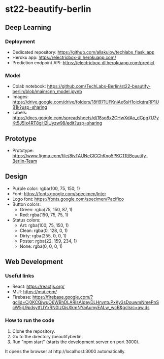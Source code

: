 # st22-beautify-berlin

## Deep Learning

### Deployment

- Dedicated repository: https://github.com/allakulov/techlabs_flask_app
- Heroku app: https://electricbox-dl.herokuapp.com/
- Prediction endpoint API: https://electricbox-dl.herokuapp.com/predict

### Model

- Colab notebook: https://github.com/TechLabs-Berlin/st22-beautify-berlin/blob/main/cnn_model.ipynb
- Images: https://drive.google.com/drive/folders/18fl971UFKniAe6sH1oiclqtraRP1UB1k?usp=sharing
- Labels: https://docs.google.com/spreadsheets/d/18sq8x2CHwXdAo_dGpg7U7yKt5J5Ix4RT8gH2lUyzw98/edit?usp=sharing

## Prototype

- Prototype: https://www.figma.com/file/8ivTAUNeGlCChKno5PKCTR/Beautify-Berlin-Team

## Design

- Purple color: rgba(100, 75, 150, 1)
- Font: https://fonts.google.com/specimen/Inter
- Logo font: https://fonts.google.com/specimen/Pacifico
- Button colors:
  - Green: rgba(75, 150, 87, 1)
  - Red: rgba(150, 75, 75, 1)
- Status colors:
  - Art: rgba(100, 75, 150, 1)
  - Clean: rgba(0, 128, 0, 1)
  - Dirty: rgba(255, 0, 0, 1)
  - Poster: rgba(22, 159, 234, 1)
  - None: rgba(0, 0, 0, 1)

## Web Development

### Useful links

- React: https://reactjs.org/
- MUI: https://mui.com/
- Firebase: https://firebase.google.com/?gclid=Cj0KCQjwuO6WBhDLARIsAIdeyDLHnvntuPxKy3sDouwmNmePnScW5jL9pdsytfLIYxRN0IzQjsXkmNYaAumyEALw_wcB&gclsrc=aw.ds

### How to run the code

1. Clone the repository.
2. Go to the directory /beautifyberlin.
3. Run "npm start" (starts the development server on port 3000).

It opens the browser at http://localhost:3000 automatically.
